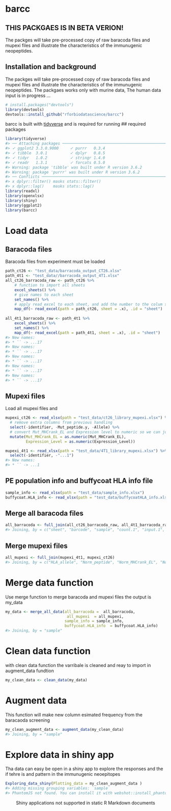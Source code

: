 barcc
================

<!-- README.md is generated from the README.Rmd file. Edit that file for updates -->

## THIS PACKGAES IS IN BETA VERION\!

The packges will take pre-processed copy of raw baracoda files and
mupexi files and illustrate the characteristics of the immunugenic
neopeptides.

## Installation and background

The packges will take pre-processed copy of raw baracoda files and
mupexi files and illustrate the characteristics of the immunugenic
neopeptides. The packgaes works only with murine data, The human data
input is in progress …

``` r
# install.packages("devtools")
library(devtools)
devtools::install_github("rforbiodatascience/barcc")
```

barcc is built with [tidyverse](https://github.com/tidyverse/tidyverse)
and is required for running \#\# required packages

``` r
library(tidyverse)
#> ── Attaching packages ────────────────────────────────────────────────────────────────────── tidyverse 1.3.0 ──
#> ✓ ggplot2 3.3.0.9000     ✓ purrr   0.3.4     
#> ✓ tibble  3.0.1          ✓ dplyr   0.8.5     
#> ✓ tidyr   1.0.2          ✓ stringr 1.4.0     
#> ✓ readr   1.3.1          ✓ forcats 0.5.0
#> Warning: package 'tibble' was built under R version 3.6.2
#> Warning: package 'purrr' was built under R version 3.6.2
#> ── Conflicts ───────────────────────────────────────────────────────────────────────── tidyverse_conflicts() ──
#> x dplyr::filter() masks stats::filter()
#> x dplyr::lag()    masks stats::lag()
library(readxl)
library(openxlsx)
library(shiny)
library(ggplot2)
library(barcc)
```

# Load data

## Baracoda files

Baracoda files from experiment must be loaded

``` r
path_ct26 <- "test_data/barracoda_output_CT26.xlsx"
path_4t1 <- "test_data//barracoda_output_4T1.xlsx"
all_ct26_barracoda_raw <- path_ct26 %>% 
    # function to import all sheets
    excel_sheets() %>% 
    # give names to each sheet
    set_names() %>% 
    # apply read_excel to each sheet, and add the number to the colum sheet
    map_df(~ read_excel(path = path_ct26, sheet = .x), .id = "sheet") 
  
all_4t1_barracoda_raw <- path_4t1 %>% 
    excel_sheets() %>% 
    set_names() %>% 
    map_df(~ read_excel(path = path_4t1, sheet = .x), .id = "sheet")
#> New names:
#> * `` -> ...17
#> New names:
#> * `` -> ...17
#> New names:
#> * `` -> ...17
#> New names:
#> * `` -> ...17
#> New names:
#> * `` -> ...17
```

## Mupexi files

Load all mupexi files
and

``` r
mupexi_ct26 <- read_xlsx(path = "test_data/ct26_library_mupexi.xlsx") %>% 
  # remove extra columns from previous handling
  select(-identifier, -Mut_peptide.y, -Allele) %>% 
  # convert Mut_MHCrank_EL and Expression level to numeric so we can join both files
  mutate(Mut_MHCrank_EL = as.numeric(Mut_MHCrank_EL),
         Expression_Level = as.numeric(Expression_Level))

mupexi_4t1 <- read_xlsx(path = "test_data/4T1_library_mupexi.xlsx") %>% 
  select(-identifier, -"...1")
#> New names:
#> * `` -> ...1
```

## PE population info and buffycoat HLA info file

``` r
sample_info <- read_xlsx(path = "test_data/sample_info.xlsx")
buffycoat.HLA_info <- read_xlsx(path = "test_data/buffycoatHLA_info.xlsx")
```

## Merge all baracoda files

``` r
all_barracoda <- full_join(all_ct26_barracoda_raw, all_4t1_barracoda_raw)
#> Joining, by = c("sheet", "barcode", "sample", "count.1", "input.1", "input.2", "input.3", "log_fold_change", "p", "-log10(p)", "masked_p (p = 1 if logFC < 0)", "-log10(masked_p)", "count.normalised (edgeR)", "input.normalised (edgeR)", "Peptide.name", "HLA", "Sequence")
```

## Merge mupexi files

``` r
all_mupexi <- full_join(mupexi_4t1, mupexi_ct26) 
#> Joining, by = c("HLA_allele", "Norm_peptide", "Norm_MHCrank_EL", "Norm_MHCscore_EL", "Norm_MHCaffinity", "Norm_MHCrank_BA", "Norm_MHCscore_BA", "Mut_peptide", "Mut_MHCrank_EL", "Mut_MHCscore_EL", "Mut_MHCaffinity", "Mut_MHCrank_BA", "Mut_MHCscore_BA", "Gene_ID", "Transcript_ID", "Amino_Acid_Change", "Allele_Frequency", "Mismatches", "peptide_position", "Chr", "Genomic_Position", "Protein_position", "Mutation_Consequence", "Gene_Symbol", "Cancer_Driver_Gene", "Proteome_Peptide_Match", "Expression_Level", "Mutant_affinity_score", "Normal_affinity_score", "Expression_score", "priority_Score", "Self_Similarity")
```

# Merge data function

Use merge function to merge baracoda and mupexi files the output is
my\_data

``` r
my_data <- merge_all_data(all_barracoda =  all_barracoda,
                           all_mupexi  = all_mupexi,
                          sample_info = sample_info,
                          buffycoat.HLA_info  = buffycoat.HLA_info)
#> Joining, by = "sample"
```

# Clean data function

with clean data function the varribale is cleaned and reay to import in
augment\_data fundtion

``` r
my_clean_data <- clean_data(my_data)
```

# Augment data

This function will make new column esimated frequency from the baracaoda
screening

``` r
my_clean_augment_data <- augment_data(my_clean_data)
#> Joining, by = "sample"
```

# Explore data in shiny app

Tha data can easy be open in a shiny app to explore the responses and
the if tehre is and pattern in the immunugenic neoepitopes

``` r
Exploring_data_shiny(Plotting_data = my_clean_augment_data )
#> Adding missing grouping variables: `sample`
#> PhantomJS not found. You can install it with webshot::install_phantomjs(). If it is installed, please make sure the phantomjs executable can be found via the PATH variable.
```

<!--html_preserve-->

<div class="muted well" style="width: 100% ; height: 400px ; text-align: center; box-sizing: border-box; -moz-box-sizing: border-box; -webkit-box-sizing: border-box;">

Shiny applications not supported in static R Markdown documents

</div>

<!--/html_preserve-->
